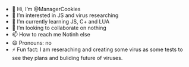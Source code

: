 - 👋 Hi, I’m @ManagerCookies
- 👀 I’m interested in JS and virus researching
- 🌱 I’m currently learning JS, C+ and LUA
- 💞️ I’m looking to collaborate on nothing
- 📫 How to reach me Notinh else
- 😄 Pronouns: no
- ⚡ Fun fact: I am reseraching and creating some virus as some tests to see they plans and buliding future of viruses.
